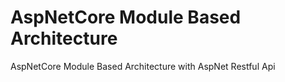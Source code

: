 # AspNetCore Module Based Architecture
AspNetCore Module Based Architecture with AspNet Restful Api
